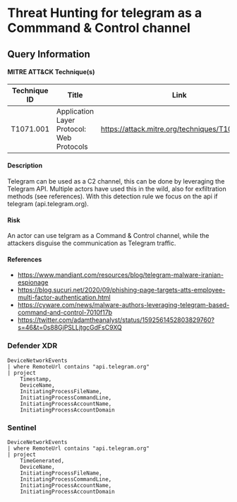 # Threat Hunting for telegram as a Commmand & Control channel

## Query Information

#### MITRE ATT&CK Technique(s)

| Technique ID | Title    | Link    |
| ---  | --- | --- |
| T1071.001 | Application Layer Protocol: Web Protocols | https://attack.mitre.org/techniques/T1071/001 |

#### Description
Telegram can be used as a C2 channel, this can be done by leveraging the Telegram API. Multiple actors have used this in the wild, also for exfiltration methods (see references). With this detection rule we focus on the api if telegram (api.telegram.org).

#### Risk
An actor can use telgram as a Command & Control channel, while the attackers disguise the communication as Telegram traffic.

#### References
- https://www.mandiant.com/resources/blog/telegram-malware-iranian-espionage 
- https://blog.sucuri.net/2020/09/phishing-page-targets-atts-employee-multi-factor-authentication.html
- https://cyware.com/news/malware-authors-leveraging-telegram-based-command-and-control-7010f17b
- https://twitter.com/adamtheanalyst/status/1592561452803829760?s=46&t=0s88GjPSLLjtgcGdFsC9XQ

### Defender XDR

```
DeviceNetworkEvents
| where RemoteUrl contains "api.telegram.org"
| project 
    Timestamp,
    DeviceName,
    InitiatingProcessFileName,
    InitiatingProcessCommandLine,
    InitiatingProcessAccountName,
    InitiatingProcessAccountDomain
```
### Sentinel
```
DeviceNetworkEvents
| where RemoteUrl contains "api.telegram.org"
| project 
    TimeGenerated,
    DeviceName,
    InitiatingProcessFileName,
    InitiatingProcessCommandLine,
    InitiatingProcessAccountName,
    InitiatingProcessAccountDomain
```



